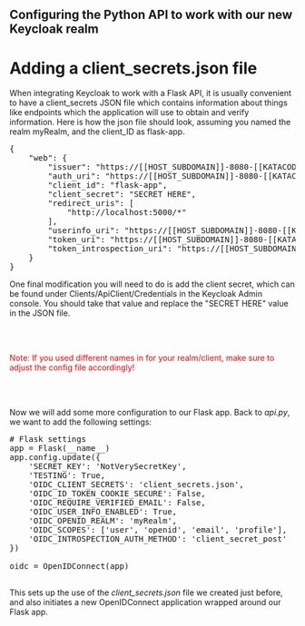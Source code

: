 ## Configuring the Python API to work with our new Keycloak realm

# Adding a client_secrets.json file
When integrating Keycloak to work with a Flask API, it is usually convenient to have a client_secrets JSON file which contains information about things like endpoints which the application will use to obtain and verify information. Here is how the json file should look, assuming you named the realm myRealm, and the client_ID as flask-app. 
<pre class="file" data-filename="project/client_secrets.json" data-target="replace">
{
    "web": {
        "issuer": "https://[[HOST_SUBDOMAIN]]-8080-[[KATACODA_HOST]].environments.katacoda.com/auth/realms/myRealm",
        "auth_uri": "https://[[HOST_SUBDOMAIN]]-8080-[[KATACODA_HOST]].environments.katacoda.com/auth/realms/myRealm/protocol/openid-connect/auth",
        "client_id": "flask-app",
        "client_secret": "SECRET HERE",
        "redirect_uris": [
            "http://localhost:5000/*"
        ],
        "userinfo_uri": "https://[[HOST_SUBDOMAIN]]-8080-[[KATACODA_HOST]].environments.katacoda.com/auth/realms/myRealm/protocol/openid-connect/userinfo", 
        "token_uri": "https://[[HOST_SUBDOMAIN]]-8080-[[KATACODA_HOST]].environments.katacoda.com/auth/realms/myRealm/protocol/openid-connect/token",
        "token_introspection_uri": "https://[[HOST_SUBDOMAIN]]-8080-[[KATACODA_HOST]].environments.katacoda.com/auth/realms/myRealm/protocol/openid-connect/token/introspect"
    }
} 
</pre>
One final modification you will need to do is add the client secret, which can be found under Clients/ApiClient/Credentials in the Keycloak Admin console. You should take that value and replace the "SECRET HERE" value in the JSON file.

</br>
</br>

<span style="color:red">Note: If you used different names in for your realm/client, make sure to adjust the config file accordingly!</span>

</br>
</br>

Now we will add some more configuration to our Flask app. Back to *api.py*, we want to add the following settings:
<pre class="file" data-filename="project/api.py" data-target="insert" data-marker="# Flask settings">
# Flask settings
app = Flask(__name__)
app.config.update({
    'SECRET_KEY': 'NotVerySecretKey',
    'TESTING': True,
    'OIDC_CLIENT_SECRETS': 'client_secrets.json',
    'OIDC_ID_TOKEN_COOKIE_SECURE': False,
    'OIDC_REQUIRE_VERIFIED_EMAIL': False,
    'OIDC_USER_INFO_ENABLED': True,
    'OIDC_OPENID_REALM': 'myRealm',
    'OIDC_SCOPES': ['user', 'openid', 'email', 'profile'],
    'OIDC_INTROSPECTION_AUTH_METHOD': 'client_secret_post'
})

oidc = OpenIDConnect(app)

</pre>

This sets up the use of the *client_secrets.json* file we created just before, and also initiates a new OpenIDConnect application wrapped around our Flask app.

